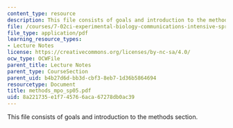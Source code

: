 ```yaml
---
content_type: resource
description: This file consists of goals and introduction to the methods section.
file: /courses/7-02ci-experimental-biology-communications-intensive-spring-2005/8a221735e1f745766aca67278db0ac39_methods_mpo_sp05.pdf
file_type: application/pdf
learning_resource_types:
- Lecture Notes
license: https://creativecommons.org/licenses/by-nc-sa/4.0/
ocw_type: OCWFile
parent_title: Lecture Notes
parent_type: CourseSection
parent_uid: b4b27d6d-bb3d-cbf3-8eb7-1d36b5864694
resourcetype: Document
title: methods_mpo_sp05.pdf
uid: 8a221735-e1f7-4576-6aca-67278db0ac39
---
```

This file consists of goals and introduction to the methods section.